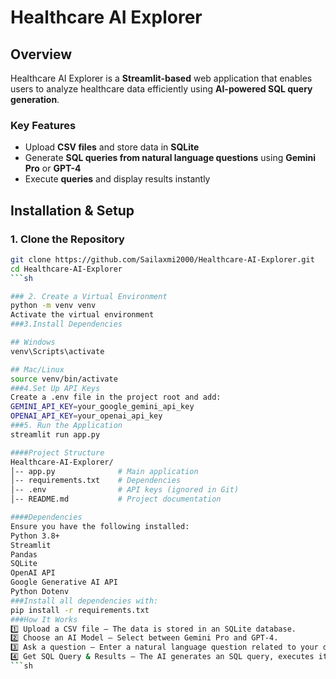 # Healthcare AI Explorer  

## Overview  
Healthcare AI Explorer is a **Streamlit-based** web application that enables users to analyze healthcare data efficiently using **AI-powered SQL query generation**.  

### Key Features  
- Upload **CSV files** and store data in **SQLite**  
- Generate **SQL queries from natural language questions** using **Gemini Pro** or **GPT-4**  
- Execute **queries** and display results instantly  

## Installation & Setup  

### 1. Clone the Repository  
```sh
git clone https://github.com/Sailaxmi2000/Healthcare-AI-Explorer.git
cd Healthcare-AI-Explorer
```sh

### 2. Create a Virtual Environment  
python -m venv venv
Activate the virtual environment
###3.Install Dependencies

## Windows
venv\Scripts\activate

## Mac/Linux
source venv/bin/activate
###4.Set Up API Keys
Create a .env file in the project root and add:
GEMINI_API_KEY=your_google_gemini_api_key
OPENAI_API_KEY=your_openai_api_key
###5. Run the Application
streamlit run app.py

####Project Structure
Healthcare-AI-Explorer/
│-- app.py              # Main application  
│-- requirements.txt    # Dependencies  
│-- .env                # API keys (ignored in Git)  
│-- README.md           # Project documentation

####Dependencies
Ensure you have the following installed:
Python 3.8+
Streamlit
Pandas
SQLite
OpenAI API
Google Generative AI API
Python Dotenv
###Install all dependencies with:
pip install -r requirements.txt
###How It Works
1️⃣ Upload a CSV file – The data is stored in an SQLite database.
2️⃣ Choose an AI Model – Select between Gemini Pro and GPT-4.
3️⃣ Ask a question – Enter a natural language question related to your data.
4️⃣ Get SQL Query & Results – The AI generates an SQL query, executes it, and displays the results.
```sh

